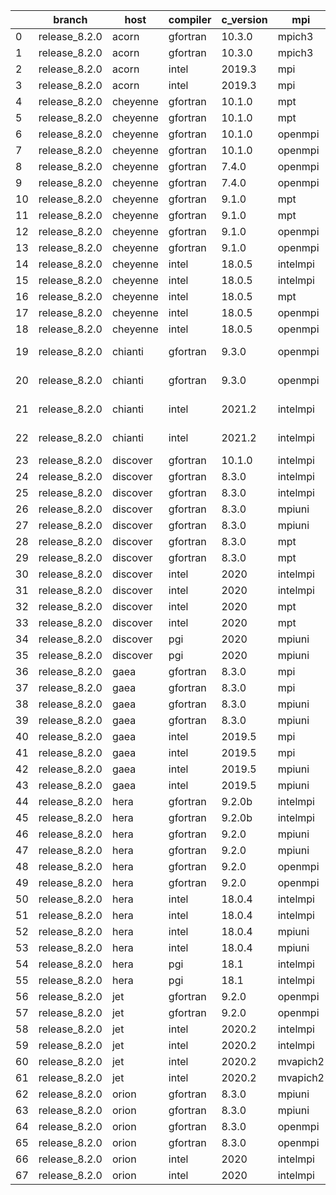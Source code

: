 |    | branch        | host     | compiler   | c_version   | mpi      | m_version          | o_g   | os     | build   | u_pass   | u_fail   | s_pass   | s_fail   | e_pass   | e_fail   | nuopc_pass   | nuopc_fail   | artifacts_hash                                                                                             | modified            |
|----|---------------|----------|------------|-------------|----------|--------------------|-------|--------|---------|----------|----------|----------|----------|----------|----------|--------------|--------------|------------------------------------------------------------------------------------------------------------|---------------------|
|  0 | release_8.2.0 | acorn    | gfortran   | 10.3.0      | mpich3   | 8.1.7              | O     | Linux  | Pass    | 8926     | 0        | 49       | 0        | 80       | 0        | 50           | 0            | [artifacts](https://github.com/esmf-org/esmf-test-artifacts/tree/18986ed03f86e8b2ca403368537a8e1766f3189a) | 03/02/2022_22:12:15 |
|  1 | release_8.2.0 | acorn    | gfortran   | 10.3.0      | mpich3   | 8.1.7              | g     | Linux  | Pass    | 8926     | 0        | 49       | 0        | 80       | 0        | 50           | 0            | [artifacts](https://github.com/esmf-org/esmf-test-artifacts/tree/818ce84f5700bbe7321693e09f730e07973b97f2) | 03/02/2022_22:12:15 |
|  2 | release_8.2.0 | acorn    | intel      | 2019.3      | mpi      | 8.1.7              | O     | Linux  | Pass    | 8926     | 0        | 49       | 0        | 80       | 0        | 50           | 0            | [artifacts](https://github.com/esmf-org/esmf-test-artifacts/tree/4c92a3426d458a306f422f77640b0e28b2b5ba44) | 03/02/2022_22:12:15 |
|  3 | release_8.2.0 | acorn    | intel      | 2019.3      | mpi      | 8.1.7              | g     | Linux  | Pass    | 8926     | 0        | 49       | 0        | 80       | 0        | 50           | 0            | [artifacts](https://github.com/esmf-org/esmf-test-artifacts/tree/0aca6bd6d4b0131e49b4ccf3298e6613cf7850d8) | 03/02/2022_22:12:15 |
|  4 | release_8.2.0 | cheyenne | gfortran   | 10.1.0      | mpt      | 2.23               | O     | Linux  | Pass    | 8926     | 0        | 49       | 0        | 80       | 0        | 50           | 0            | [artifacts](https://github.com/esmf-org/esmf-test-artifacts/tree/066b9419343950b4367fd3b04e6e5344de60e4d9) | 03/02/2022_22:23:25 |
|  5 | release_8.2.0 | cheyenne | gfortran   | 10.1.0      | mpt      | 2.23               | g     | Linux  | Pass    | 8926     | 0        | 49       | 0        | 80       | 0        | 50           | 0            | [artifacts](https://github.com/esmf-org/esmf-test-artifacts/tree/f642a0bfe8027bc79fbf251974b220f841e96a03) | 03/02/2022_22:23:25 |
|  6 | release_8.2.0 | cheyenne | gfortran   | 10.1.0      | openmpi  | 4.0.5              | O     | Linux  | Pass    | 8926     | 0        | 49       | 0        | 80       | 0        | 50           | 0            | [artifacts](https://github.com/esmf-org/esmf-test-artifacts/tree/64cb846d44e61c71180ba90762817b5e148115a9) | 03/02/2022_22:23:25 |
|  7 | release_8.2.0 | cheyenne | gfortran   | 10.1.0      | openmpi  | 4.0.5              | g     | Linux  | Pass    | 8926     | 0        | 49       | 0        | 80       | 0        | 50           | 0            | [artifacts](https://github.com/esmf-org/esmf-test-artifacts/tree/fbda204ac92c1d9d31376a4d5a8b9108752713aa) | 03/02/2022_22:23:25 |
|  8 | release_8.2.0 | cheyenne | gfortran   | 7.4.0       | openmpi  | 4.0.3              | O     | Linux  | Pass    | 8926     | 0        | 49       | 0        | 80       | 0        | 50           | 0            | [artifacts](https://github.com/esmf-org/esmf-test-artifacts/tree/28206674af2e356cfe0e5020e7a9a4da9e338b5c) | 03/02/2022_22:23:25 |
|  9 | release_8.2.0 | cheyenne | gfortran   | 7.4.0       | openmpi  | 4.0.3              | g     | Linux  | Pass    | 8926     | 0        | 49       | 0        | 80       | 0        | 50           | 0            | [artifacts](https://github.com/esmf-org/esmf-test-artifacts/tree/5d1a9c30fd97522643f028a4b309d0b0b58903c3) | 03/02/2022_22:23:25 |
| 10 | release_8.2.0 | cheyenne | gfortran   | 9.1.0       | mpt      | 2.22               | O     | Linux  | Pass    | 8926     | 0        | 49       | 0        | 80       | 0        | 50           | 0            | [artifacts](https://github.com/esmf-org/esmf-test-artifacts/tree/7be37e4dc897b5cff1c5b2819706c144157ef0ba) | 03/02/2022_22:23:25 |
| 11 | release_8.2.0 | cheyenne | gfortran   | 9.1.0       | mpt      | 2.22               | g     | Linux  | Pass    | 8926     | 0        | 49       | 0        | 80       | 0        | 50           | 0            | [artifacts](https://github.com/esmf-org/esmf-test-artifacts/tree/3d6530f447e49bc5f17e946965c764d11cadfb6a) | 03/02/2022_22:23:25 |
| 12 | release_8.2.0 | cheyenne | gfortran   | 9.1.0       | openmpi  | 4.0.5              | O     | Linux  | Pass    | 8926     | 0        | 49       | 0        | 80       | 0        | 50           | 0            | [artifacts](https://github.com/esmf-org/esmf-test-artifacts/tree/8171e339f3d4c4caa20658c7108a48c5f3ab11f7) | 03/02/2022_22:23:25 |
| 13 | release_8.2.0 | cheyenne | gfortran   | 9.1.0       | openmpi  | 4.0.5              | g     | Linux  | Pass    | 8926     | 0        | 49       | 0        | 80       | 0        | 50           | 0            | [artifacts](https://github.com/esmf-org/esmf-test-artifacts/tree/243687853ecf230a603a450efc24782e3f1a7be4) | 03/02/2022_22:23:25 |
| 14 | release_8.2.0 | cheyenne | intel      | 18.0.5      | intelmpi | 2018.4.274         | O     | Linux  | Pass    | 8926     | 0        | 49       | 0        | 80       | 0        | 50           | 0            | [artifacts](https://github.com/esmf-org/esmf-test-artifacts/tree/b46cd35a12e7e985b01c830089626cf2b3971ea5) | 03/02/2022_22:23:25 |
| 15 | release_8.2.0 | cheyenne | intel      | 18.0.5      | intelmpi | 2018.4.274         | g     | Linux  | Pass    | 8926     | 0        | 49       | 0        | 80       | 0        | 50           | 0            | [artifacts](https://github.com/esmf-org/esmf-test-artifacts/tree/2fd84f8d92a9e216934f591062a9864686c490d0) | 03/02/2022_22:23:25 |
| 16 | release_8.2.0 | cheyenne | intel      | 18.0.5      | mpt      | 2.19               | O     | Linux  | Pass    | 8926     | 0        | 49       | 0        | 80       | 0        | 50           | 0            | [artifacts](https://github.com/esmf-org/esmf-test-artifacts/tree/16588d7936d6b6fdb732a97ae15c5db545765647) | 03/02/2022_22:23:25 |
| 17 | release_8.2.0 | cheyenne | intel      | 18.0.5      | openmpi  | 3.1.4              | O     | Linux  | Pass    | 8926     | 0        | 49       | 0        | 80       | 0        | 50           | 0            | [artifacts](https://github.com/esmf-org/esmf-test-artifacts/tree/3b5b2b47d4d8520d8c7e3d747469cad3fb190ff1) | 03/02/2022_22:23:25 |
| 18 | release_8.2.0 | cheyenne | intel      | 18.0.5      | openmpi  | 3.1.4              | g     | Linux  | Pass    | 8926     | 0        | 49       | 0        | 80       | 0        | 50           | 0            | [artifacts](https://github.com/esmf-org/esmf-test-artifacts/tree/c661ddbadc4490408c51b2aa396891aa51a491f1) | 03/02/2022_22:23:25 |
| 19 | release_8.2.0 | chianti  | gfortran   | 9.3.0       | openmpi  | 4.0.5-gcc-9.3.0    | O     | Linux  | Pass    | pending  | pending  | pending  | pending  | pending  | pending  | pending      | pending      | [artifacts](https://github.com/esmf-org/esmf-test-artifacts/tree/351da6db19c50188d4ff53a758b6cf62bd004e99) | 03/02/2022_22:27:51 |
| 20 | release_8.2.0 | chianti  | gfortran   | 9.3.0       | openmpi  | 4.0.5-gcc-9.3.0    | g     | Linux  | Pass    | 8926     | 0        | 49       | 0        | 80       | 0        | 44           | 6            | [artifacts](https://github.com/esmf-org/esmf-test-artifacts/tree/f5f3e56a58d231b7ad04b8b784f6726f5db10a5d) | 03/02/2022_22:27:51 |
| 21 | release_8.2.0 | chianti  | intel      | 2021.2      | intelmpi | 2021.2.0-gcc-9.3.0 | O     | Linux  | Pass    | 8926     | 0        | 49       | 0        | 80       | 0        | 44           | 6            | [artifacts](https://github.com/esmf-org/esmf-test-artifacts/tree/5e9f81f828c667e471a0e1eaae9569ab3a66dfbb) | 03/02/2022_22:27:51 |
| 22 | release_8.2.0 | chianti  | intel      | 2021.2      | intelmpi | 2021.2.0-gcc-9.3.0 | g     | Linux  | Pass    | 8926     | 0        | 49       | 0        | 80       | 0        | 44           | 6            | [artifacts](https://github.com/esmf-org/esmf-test-artifacts/tree/d8915c4906afa5da450995a9a3052059b8de4be0) | 03/02/2022_22:27:51 |
| 23 | release_8.2.0 | discover | gfortran   | 10.1.0      | intelmpi | 19.1.3.304         | O     | Linux  | Pass    | 8911     | 15       | 49       | 0        | 80       | 0        | 50           | 0            | [artifacts](https://github.com/esmf-org/esmf-test-artifacts/tree/20b166eac80aec8f3bd95ff3a3448f6c434800b4) | 03/02/2022_22:33:52 |
| 24 | release_8.2.0 | discover | gfortran   | 8.3.0       | intelmpi | 19.1.3.304         | O     | Linux  | Pass    | 8911     | 15       | 49       | 0        | 80       | 0        | 50           | 0            | [artifacts](https://github.com/esmf-org/esmf-test-artifacts/tree/ad02c64c9fb694eda5ca386a08c5376047b84f62) | 03/02/2022_22:33:52 |
| 25 | release_8.2.0 | discover | gfortran   | 8.3.0       | intelmpi | 19.1.3.304         | g     | Linux  | Pass    | 8911     | 15       | 49       | 0        | 80       | 0        | 50           | 0            | [artifacts](https://github.com/esmf-org/esmf-test-artifacts/tree/23bde2efd20c4fd8f6cb06c6de6f6f11a698cf40) | 03/02/2022_22:33:52 |
| 26 | release_8.2.0 | discover | gfortran   | 8.3.0       | mpiuni   | none               | O     | Linux  | Fail    | 7418     | 0        | 8        | 0        | 43       | 0        | 0            | 50           | [artifacts](https://github.com/esmf-org/esmf-test-artifacts/tree/e38ed011e2d49019bc1534d13eea5d6d15dfb331) | 03/02/2022_22:33:52 |
| 27 | release_8.2.0 | discover | gfortran   | 8.3.0       | mpiuni   | none               | g     | Linux  | Fail    | 7418     | 0        | 8        | 0        | 43       | 0        | 0            | 50           | [artifacts](https://github.com/esmf-org/esmf-test-artifacts/tree/7890d31049db3944d45aceea87a8e5317d94baa6) | 03/02/2022_22:33:52 |
| 28 | release_8.2.0 | discover | gfortran   | 8.3.0       | mpt      | 2.17               | O     | Linux  | Pass    | 8926     | 0        | 49       | 0        | 80       | 0        | 46           | 4            | [artifacts](https://github.com/esmf-org/esmf-test-artifacts/tree/c4016381df044a5bf344cc2819501ae74ce34bf2) | 03/02/2022_22:33:52 |
| 29 | release_8.2.0 | discover | gfortran   | 8.3.0       | mpt      | 2.17               | g     | Linux  | Pass    | 8926     | 0        | 49       | 0        | 80       | 0        | 46           | 4            | [artifacts](https://github.com/esmf-org/esmf-test-artifacts/tree/466d0416e5ffd38f921dc25960085c2d669c1181) | 03/02/2022_22:33:52 |
| 30 | release_8.2.0 | discover | intel      | 2020        | intelmpi | 19.1.3.304         | O     | Linux  | Pass    | 8926     | 0        | 49       | 0        | 80       | 0        | 50           | 0            | [artifacts](https://github.com/esmf-org/esmf-test-artifacts/tree/7694216f544e208abeeeb0d0273fc85e67684b0d) | 03/02/2022_22:33:52 |
| 31 | release_8.2.0 | discover | intel      | 2020        | intelmpi | 19.1.3.304         | g     | Linux  | Pass    | 8926     | 0        | 49       | 0        | 80       | 0        | 50           | 0            | [artifacts](https://github.com/esmf-org/esmf-test-artifacts/tree/2bfaa2c5f669971eb49833335233f05580d9d205) | 03/02/2022_22:33:52 |
| 32 | release_8.2.0 | discover | intel      | 2020        | mpt      | 2.17               | O     | Linux  | Pass    | 8926     | 0        | 49       | 0        | 80       | 0        | 50           | 0            | [artifacts](https://github.com/esmf-org/esmf-test-artifacts/tree/808e46cf6de8097dd595bc1f600b1db1025ea57c) | 03/02/2022_22:33:52 |
| 33 | release_8.2.0 | discover | intel      | 2020        | mpt      | 2.17               | g     | Linux  | Pass    | 8926     | 0        | 49       | 0        | 80       | 0        | 50           | 0            | [artifacts](https://github.com/esmf-org/esmf-test-artifacts/tree/4f46fecb25b15923d1f22b09cf3fe4dee1663c17) | 03/02/2022_22:33:52 |
| 34 | release_8.2.0 | discover | pgi        | 2020        | mpiuni   | none               | O     | Linux  | Fail    | 6796     | 622      | 6        | 2        | 40       | 3        | 0            | 50           | [artifacts](https://github.com/esmf-org/esmf-test-artifacts/tree/b4f869fd25d26ce283c5d043503a4d97c300cd5b) | 03/02/2022_22:33:52 |
| 35 | release_8.2.0 | discover | pgi        | 2020        | mpiuni   | none               | g     | Linux  | Fail    | 6796     | 622      | 4        | 4        | 40       | 3        | 0            | 50           | [artifacts](https://github.com/esmf-org/esmf-test-artifacts/tree/43439be033e72786dd0bd5672b57f26503770053) | 03/02/2022_22:33:52 |
| 36 | release_8.2.0 | gaea     | gfortran   | 8.3.0       | mpi      | 7.7.11             | O     | Unicos | Fail    | 8925     | 1        | 49       | 0        | 80       | 0        | 47           | 3            | [artifacts](https://github.com/esmf-org/esmf-test-artifacts/tree/b717fad0aa7ac1510008c97190d4165bbb138376) | 03/02/2022_22:38:13 |
| 37 | release_8.2.0 | gaea     | gfortran   | 8.3.0       | mpi      | 7.7.11             | g     | Unicos | Fail    | 8925     | 1        | 49       | 0        | 80       | 0        | 47           | 3            | [artifacts](https://github.com/esmf-org/esmf-test-artifacts/tree/e8af3e69d3d367b789c9422c957c2cb5d9e2bed9) | 03/02/2022_22:38:13 |
| 38 | release_8.2.0 | gaea     | gfortran   | 8.3.0       | mpiuni   | none               | O     | Unicos | Fail    | 7418     | 0        | 8        | 0        | 43       | 0        | 0            | 50           | [artifacts](https://github.com/esmf-org/esmf-test-artifacts/tree/3a84ac4bb0d660827ca15b38d495cf542b789cd4) | 03/02/2022_22:38:13 |
| 39 | release_8.2.0 | gaea     | gfortran   | 8.3.0       | mpiuni   | none               | g     | Unicos | Fail    | 7418     | 0        | 8        | 0        | 43       | 0        | 0            | 50           | [artifacts](https://github.com/esmf-org/esmf-test-artifacts/tree/70cc3f03aa2c77e69ac3dee841a42b53af05b07e) | 03/02/2022_22:38:13 |
| 40 | release_8.2.0 | gaea     | intel      | 2019.5      | mpi      | 7.7.11             | O     | Unicos | Fail    | 8911     | 15       | 49       | 0        | 80       | 0        | 47           | 3            | [artifacts](https://github.com/esmf-org/esmf-test-artifacts/tree/2041769335473fe747e300eed9f900bdc5584396) | 03/02/2022_22:38:13 |
| 41 | release_8.2.0 | gaea     | intel      | 2019.5      | mpi      | 7.7.11             | g     | Unicos | Fail    | 8911     | 15       | 49       | 0        | 80       | 0        | 47           | 3            | [artifacts](https://github.com/esmf-org/esmf-test-artifacts/tree/173653cf5589770d25f4a0285638be52fbe6cc28) | 03/02/2022_22:38:13 |
| 42 | release_8.2.0 | gaea     | intel      | 2019.5      | mpiuni   | none               | O     | Unicos | Fail    | 7403     | 15       | 8        | 0        | 43       | 0        | 0            | 50           | [artifacts](https://github.com/esmf-org/esmf-test-artifacts/tree/ba5db525298999d2cdaa606d6ff912e9561e5faa) | 03/02/2022_22:38:13 |
| 43 | release_8.2.0 | gaea     | intel      | 2019.5      | mpiuni   | none               | g     | Unicos | Fail    | 7403     | 15       | 8        | 0        | 43       | 0        | 0            | 50           | [artifacts](https://github.com/esmf-org/esmf-test-artifacts/tree/eb5df387b121fef4a12606ffe349dc461578da6e) | 03/02/2022_22:38:13 |
| 44 | release_8.2.0 | hera     | gfortran   | 9.2.0b      | intelmpi | 2020               | O     | Linux  | Pass    | 8911     | 15       | 49       | 0        | 80       | 0        | 50           | 0            | [artifacts](https://github.com/esmf-org/esmf-test-artifacts/tree/940eac679bca8ea9760ec39602b80ba773bb8a4e) | 03/02/2022_22:44:23 |
| 45 | release_8.2.0 | hera     | gfortran   | 9.2.0b      | intelmpi | 2020               | g     | Linux  | Pass    | 8911     | 15       | 49       | 0        | 80       | 0        | 50           | 0            | [artifacts](https://github.com/esmf-org/esmf-test-artifacts/tree/46e07498bb465d7fc4517b9a8fa833c23b9153fa) | 03/02/2022_22:44:23 |
| 46 | release_8.2.0 | hera     | gfortran   | 9.2.0       | mpiuni   | none               | O     | Linux  | Fail    | 7418     | 0        | 8        | 0        | 43       | 0        | 0            | 50           | [artifacts](https://github.com/esmf-org/esmf-test-artifacts/tree/7687a5acb49295f0e6a5a52102fdae777bbbd710) | 03/02/2022_22:44:23 |
| 47 | release_8.2.0 | hera     | gfortran   | 9.2.0       | mpiuni   | none               | g     | Linux  | Fail    | 7418     | 0        | 8        | 0        | 43       | 0        | 0            | 50           | [artifacts](https://github.com/esmf-org/esmf-test-artifacts/tree/7d276332f4130adfcf69b1eebbbaf04e5bc5387f) | 03/02/2022_22:44:23 |
| 48 | release_8.2.0 | hera     | gfortran   | 9.2.0       | openmpi  | 3.1.4              | O     | Linux  | Pass    | 8926     | 0        | 49       | 0        | 80       | 0        | 50           | 0            | [artifacts](https://github.com/esmf-org/esmf-test-artifacts/tree/c0ac3bba8e8e2d5dba8b973d54518bc2d7286182) | 03/02/2022_22:44:23 |
| 49 | release_8.2.0 | hera     | gfortran   | 9.2.0       | openmpi  | 3.1.4              | g     | Linux  | Pass    | 8926     | 0        | 49       | 0        | 80       | 0        | 50           | 0            | [artifacts](https://github.com/esmf-org/esmf-test-artifacts/tree/3eeef312b232b7d7d47b3061fa3381592e06c9ab) | 03/02/2022_22:44:23 |
| 50 | release_8.2.0 | hera     | intel      | 18.0.4      | intelmpi | 2018.4.274         | O     | Linux  | Pass    | 8926     | 0        | 49       | 0        | 80       | 0        | 50           | 0            | [artifacts](https://github.com/esmf-org/esmf-test-artifacts/tree/388d128f9d99890b7c371320081513d93dee06f9) | 03/02/2022_22:44:23 |
| 51 | release_8.2.0 | hera     | intel      | 18.0.4      | intelmpi | 2018.4.274         | g     | Linux  | Pass    | 8926     | 0        | 49       | 0        | 80       | 0        | 50           | 0            | [artifacts](https://github.com/esmf-org/esmf-test-artifacts/tree/4725d0b83b464107a6eb4935a701541c0a1d416d) | 03/02/2022_22:44:23 |
| 52 | release_8.2.0 | hera     | intel      | 18.0.4      | mpiuni   | none               | O     | Linux  | Fail    | 7418     | 0        | 8        | 0        | 43       | 0        | 0            | 50           | [artifacts](https://github.com/esmf-org/esmf-test-artifacts/tree/80fb30180c03bebce7b0e14207a878594bc8f035) | 03/02/2022_22:44:23 |
| 53 | release_8.2.0 | hera     | intel      | 18.0.4      | mpiuni   | none               | g     | Linux  | Fail    | 7418     | 0        | 8        | 0        | 43       | 0        | 0            | 50           | [artifacts](https://github.com/esmf-org/esmf-test-artifacts/tree/26b3a875a8f2e17d7bd5a24ca3f47b53bf8cc472) | 03/02/2022_22:44:23 |
| 54 | release_8.2.0 | hera     | pgi        | 18.1        | intelmpi | 2018.0.4           | O     | Linux  | Fail    | fail     | fail     | fail     | fail     | fail     | fail     | 0            | 50           | [artifacts](https://github.com/esmf-org/esmf-test-artifacts/tree/103337a8b9bc6d08ed37c10e897d2e93da506291) | 03/02/2022_22:44:23 |
| 55 | release_8.2.0 | hera     | pgi        | 18.1        | intelmpi | 2018.0.4           | g     | Linux  | Fail    | fail     | fail     | fail     | fail     | fail     | fail     | 0            | 50           | [artifacts](https://github.com/esmf-org/esmf-test-artifacts/tree/2bd4994aed9cc77df3ffaa96920fb814e792d888) | 03/02/2022_22:44:23 |
| 56 | release_8.2.0 | jet      | gfortran   | 9.2.0       | openmpi  | 3.1.4              | O     | Linux  | Pass    | 8926     | 0        | 49       | 0        | 80       | 0        | 50           | 0            | [artifacts](https://github.com/esmf-org/esmf-test-artifacts/tree/377a4904571fd995d9efd6bef04d9b668ced8f1c) | 03/02/2022_22:48:52 |
| 57 | release_8.2.0 | jet      | gfortran   | 9.2.0       | openmpi  | 3.1.4              | g     | Linux  | Pass    | 8926     | 0        | 49       | 0        | 80       | 0        | 50           | 0            | [artifacts](https://github.com/esmf-org/esmf-test-artifacts/tree/bfc920cc0db44f576501112bf120089074443db4) | 03/02/2022_22:48:52 |
| 58 | release_8.2.0 | jet      | intel      | 2020.2      | intelmpi | 2020.2             | O     | Linux  | Pass    | fail     | fail     | fail     | fail     | fail     | fail     | 0            | 0            | [artifacts](https://github.com/esmf-org/esmf-test-artifacts/tree/6aa42627743ab6fd8834193e68a93d940300ae97) | 03/02/2022_22:48:52 |
| 59 | release_8.2.0 | jet      | intel      | 2020.2      | intelmpi | 2020.2             | g     | Linux  | Pass    | fail     | fail     | fail     | fail     | fail     | fail     | 0            | 0            | [artifacts](https://github.com/esmf-org/esmf-test-artifacts/tree/2c3df9f5566bfbcb095d6b6954eb414c6739ae04) | 03/02/2022_22:48:52 |
| 60 | release_8.2.0 | jet      | intel      | 2020.2      | mvapich2 | 2.3                | O     | Linux  | Pass    | 8926     | 0        | 49       | 0        | 80       | 0        | 44           | 6            | [artifacts](https://github.com/esmf-org/esmf-test-artifacts/tree/d88f8d458737dd123b06d1cdc98fa24606989fab) | 03/02/2022_22:48:52 |
| 61 | release_8.2.0 | jet      | intel      | 2020.2      | mvapich2 | 2.3                | g     | Linux  | Pass    | 8926     | 0        | 49       | 0        | 80       | 0        | 44           | 6            | [artifacts](https://github.com/esmf-org/esmf-test-artifacts/tree/80e0fb634e8df4f3b0ea9fe1a429d98a9fcbf12a) | 03/02/2022_22:48:52 |
| 62 | release_8.2.0 | orion    | gfortran   | 8.3.0       | mpiuni   | none               | O     | Linux  | Fail    | 7403     | 15       | 8        | 0        | 43       | 0        | 0            | 50           | [artifacts](https://github.com/esmf-org/esmf-test-artifacts/tree/d7a71c3bbd65dafcc054d8009a40c46c33e92a17) | 03/02/2022_22:56:21 |
| 63 | release_8.2.0 | orion    | gfortran   | 8.3.0       | mpiuni   | none               | g     | Linux  | Fail    | 7403     | 15       | 8        | 0        | 43       | 0        | 0            | 50           | [artifacts](https://github.com/esmf-org/esmf-test-artifacts/tree/8941e256308eb5664c7de78b5f4f0ae240fb07ff) | 03/02/2022_22:56:21 |
| 64 | release_8.2.0 | orion    | gfortran   | 8.3.0       | openmpi  | 4.0.2              | O     | Linux  | Pass    | 8926     | 0        | 49       | 0        | 80       | 0        | 50           | 0            | [artifacts](https://github.com/esmf-org/esmf-test-artifacts/tree/3bd90c5ed9c63c155c01930cac657b449ab477eb) | 03/02/2022_22:56:21 |
| 65 | release_8.2.0 | orion    | gfortran   | 8.3.0       | openmpi  | 4.0.2              | g     | Linux  | Pass    | 8926     | 0        | 49       | 0        | 80       | 0        | 50           | 0            | [artifacts](https://github.com/esmf-org/esmf-test-artifacts/tree/1f72b9e4006d363764ffd1e32106aa43297de1b8) | 03/02/2022_22:56:21 |
| 66 | release_8.2.0 | orion    | intel      | 2020        | intelmpi | 2020.2             | O     | Linux  | Pass    | 8924     | 2        | 49       | 0        | 80       | 0        | 50           | 0            | [artifacts](https://github.com/esmf-org/esmf-test-artifacts/tree/f3c09cae7fe33bc96b30970614cb205c0d3787c9) | 03/02/2022_22:56:21 |
| 67 | release_8.2.0 | orion    | intel      | 2020        | intelmpi | 2020.2             | g     | Linux  | Pass    | 8926     | 0        | 49       | 0        | 80       | 0        | 50           | 0            | [artifacts](https://github.com/esmf-org/esmf-test-artifacts/tree/d9497c8e4d329f85feef40fa250051bd128d62b9) | 03/02/2022_22:56:21 |
